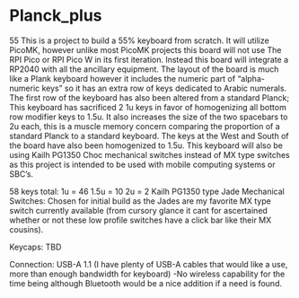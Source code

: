 # Planck_plus
55
This is a project to build a 55% keyboard from scratch. It will utilize PicoMK, however unlike most PicoMK projects this board will not use The RPI Pico or RPI Pico W in its first iteration. Instead this board will integrate a RP2040 with all the ancillary equipment. 
The layout of the board is much like a Plank keyboard however it includes the numeric part of “alpha-numeric keys” so it has an extra row of keys dedicated to Arabic numerals. The first row of the keyboard has also been altered from a standard Planck; This keyboard has sacrificed 2 1u keys in favor of homogenizing all bottom row modifier keys to 1.5u. It also increases the size of the two spacebars to 2u each, this is a muscle memory concern comparing the proportion of a standard Planck to a standard keyboard. The keys at the West and South of the board have also been homogenized to 1.5u.  This keyboard will also be using Kailh PG1350 Choc mechanical switches instead of MX type switches as this project is intended to be used with mobile computing systems or SBC’s.

58 keys total:
1u = 46
1.5u = 10
2u = 2
Kailh PG1350 type Jade Mechanical Switches: Chosen for initial build as the Jades are my favorite MX type switch currently available (from cursory glance it cant for ascertained whether or not these low profile switches have a click bar like their MX cousins).

Keycaps: TBD

Connection: USB-A 1.1 (I have plenty of USB-A cables that would like a use, more than enough bandwidth for keyboard)
	-No wireless capability for the time being although Bluetooth would be a nice addition if a need is found.
